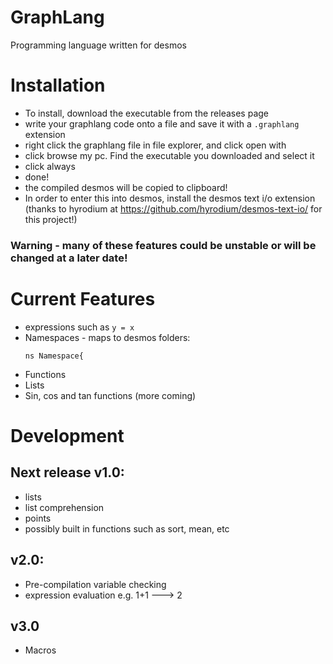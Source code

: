 # GraphLang
Programming language written for desmos

# Installation
- To install, download the executable from the releases page
- write your graphlang code onto a file and save it with a `.graphlang` extension
- right click the graphlang file in file explorer, and click open with
- click browse my pc. Find the executable you downloaded and select it
- click always
- done! 
- the compiled desmos will be copied to clipboard!
- In order to enter this into desmos, install the desmos text i/o extension (thanks to hyrodium at https://github.com/hyrodium/desmos-text-io/ for this project!)
### Warning - many of these features could be unstable or will be changed at a later date!

# Current Features
 - expressions such as `y = x`
 - Namespaces - maps to desmos folders:
     ```
     ns Namespace{
     ```
 - Functions
 - Lists
 - Sin, cos and tan functions (more coming)



# Development
## Next release v1.0:
  - lists
  - list comprehension
  - points
  - possibly built in functions such as sort, mean, etc
## v2.0:
  - Pre-compilation variable checking
  - expression evaluation e.g. 1+1 ---> 2
## v3.0
  - Macros


